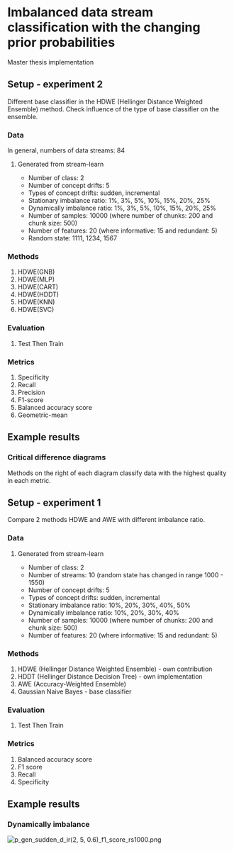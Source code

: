 # Imbalanced data stream classification with the changing prior probabilities

Master thesis implementation 

## Setup - experiment 2

Different base classifier in the HDWE (Hellinger Distance Weighted Ensemble) method. Check influence of the type of base classifier on the ensemble.

### Data

In general, numbers of data streams: 84

1. Generated from stream-learn 

   * Number of class: 2
   * Number of concept drifts: 5
   * Types of concept drifts: sudden, incremental
   * Stationary imbalance ratio: 1%, 3%, 5%, 10%, 15%, 20%, 25%
   * Dynamically imbalance ratio: 1%, 3%, 5%, 10%, 15%, 20%, 25%
   * Number of samples: 10000 (where number of chunks: 200 and chunk size: 500)
   * Number of features: 20 (where informative: 15 and redundant: 5)
   * Random state: 1111, 1234, 1567

### Methods

1. HDWE(GNB)
2. HDWE(MLP)
3. HDWE(CART)
4. HDWE(HDDT)
5. HDWE(KNN)
6. HDWE(SVC)

### Evaluation

1. Test Then Train

### Metrics

1. Specificity
2. Recall
3. Precision
4. F1-score
5. Balanced accuracy score 
6. Geometric-mean

## Example results

### Critical difference diagrams

Methods on the right of each diagram classify data with the highest quality in each metric.



## Setup - experiment 1

Compare 2 methods HDWE and AWE with different imbalance ratio.

### Data

1. Generated from stream-learn 

   * Number of class: 2
   * Number of streams: 10 (random state has changed in range 1000 - 1550)
   * Number of concept drifts: 5
   * Types of concept drifts: sudden, incremental
   * Stationary imbalance ratio: 10%, 20%, 30%, 40%, 50%
   * Dynamically imbalance ratio: 10%, 20%, 30%, 40%
   * Number of samples: 10000 (where number of chunks: 200 and chunk size: 500)
   * Number of features: 20 (where informative: 15 and redundant: 5)

### Methods

1. HDWE (Hellinger Distance Weighted Ensemble) - own contribution
2. HDDT (Hellinger Distance Decision Tree) - own implementation 
2. AWE (Accuracy-Weighted Ensemble)
3. Gaussian Naive Bayes - base classifier

### Evaluation

1. Test Then Train

### Metrics

1. Balanced accuracy score
2. F1 score
3. Recall
4. Specificity

## Example results

### Dynamically imbalance

![p_gen_sudden_d_ir(2, 5, 0.6)_f1_score_rs1000.png](https://github.com/joannagrzyb/master-thesis/blob/master/results/plots/gen/sudden/f1_score/p_gen_sudden_d_ir(2,%205,%200.6)_f1_score_rs1000.png?raw=true)

